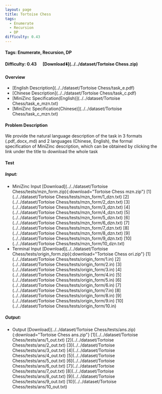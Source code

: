 ```yaml
---
layout: page
title: Tortoise Chess
tags:
  - Enumerate
  - Recursion
  - DP
difficulty: 0.43
---
```


#### Tags: Enumerate, Recursion, DP
#### Difficulty: 0.43 &nbsp;&nbsp;&nbsp;&nbsp; [Download⬇️](../../dataset/Tortoise Chess.zip)
#### Overview
- [English Description](../../dataset/Tortoise Chess/task_e.pdf)
- [Chinese Description](../../dataset/Tortoise Chess/task_c.pdf)
- [MiniZinc Specification(English)](../../dataset/Tortoise Chess/task_e_mzn.txt)
- [MiniZinc Specification(Chinese)](../../dataset/Tortoise Chess/task_c_mzn.txt)

#### Problem Description
We provide the natural language description of the task in 3 formats (.pdf,.docx,.md) and 2 languages (Chinese, English), the formal specification of MiniZinc description, which can be obtained by clicking the link under the title to download the whole task
#### Test
##### Input:
- MiniZinc Input [Download](../../dataset/Tortoise Chess/tests/mzn_form.zip){:download="Tortoise Chess mzn.zip"} [1](../../dataset/Tortoise Chess/tests/mzn_form/1_dzn.txt) [2](../../dataset/Tortoise Chess/tests/mzn_form/2_dzn.txt) [3](../../dataset/Tortoise Chess/tests/mzn_form/3_dzn.txt) [4](../../dataset/Tortoise Chess/tests/mzn_form/4_dzn.txt) [5](../../dataset/Tortoise Chess/tests/mzn_form/5_dzn.txt) [6](../../dataset/Tortoise Chess/tests/mzn_form/6_dzn.txt) [7](../../dataset/Tortoise Chess/tests/mzn_form/7_dzn.txt) [8](../../dataset/Tortoise Chess/tests/mzn_form/8_dzn.txt) [9](../../dataset/Tortoise Chess/tests/mzn_form/9_dzn.txt) [10](../../dataset/Tortoise Chess/tests/mzn_form/10_dzn.txt) 
- Terminal Input [Download](../../dataset/Tortoise Chess/tests/origin_form.zip){:download="Tortoise Chess ori.zip"} [1](../../dataset/Tortoise Chess/tests/origin_form/1.in) [2](../../dataset/Tortoise Chess/tests/origin_form/2.in) [3](../../dataset/Tortoise Chess/tests/origin_form/3.in) [4](../../dataset/Tortoise Chess/tests/origin_form/4.in) [5](../../dataset/Tortoise Chess/tests/origin_form/5.in) [6](../../dataset/Tortoise Chess/tests/origin_form/6.in) [7](../../dataset/Tortoise Chess/tests/origin_form/7.in) [8](../../dataset/Tortoise Chess/tests/origin_form/8.in) [9](../../dataset/Tortoise Chess/tests/origin_form/9.in) [10](../../dataset/Tortoise Chess/tests/origin_form/10.in) 

##### Output:
- Output [Download](../../dataset/Tortoise Chess/tests/ans.zip){:download="Tortoise Chess ans.zip"} [1](../../dataset/Tortoise Chess/tests/ans/1_out.txt) [2](../../dataset/Tortoise Chess/tests/ans/2_out.txt) [3](../../dataset/Tortoise Chess/tests/ans/3_out.txt) [4](../../dataset/Tortoise Chess/tests/ans/4_out.txt) [5](../../dataset/Tortoise Chess/tests/ans/5_out.txt) [6](../../dataset/Tortoise Chess/tests/ans/6_out.txt) [7](../../dataset/Tortoise Chess/tests/ans/7_out.txt) [8](../../dataset/Tortoise Chess/tests/ans/8_out.txt) [9](../../dataset/Tortoise Chess/tests/ans/9_out.txt) [10](../../dataset/Tortoise Chess/tests/ans/10_out.txt) 

